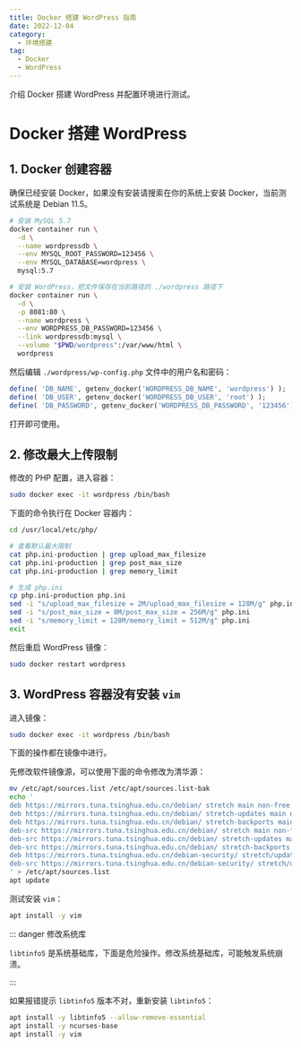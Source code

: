```yaml
---
title: Docker 搭建 WordPress 指南
date: 2022-12-04
category:
  - 环境搭建
tag:
  - Docker
  - WordPress
---
```


介绍 Docker 搭建 WordPress 并配置环境进行测试。

<!-- more -->

# Docker 搭建 WordPress

## 1. Docker 创建容器

确保已经安装 Docker，如果没有安装请搜索在你的系统上安装 Docker，当前测试系统是 Debian 11.5。

```bash
# 安装 MySQL 5.7
docker container run \
  -d \
  --name wordpressdb \
  --env MYSQL_ROOT_PASSWORD=123456 \
  --env MYSQL_DATABASE=wordpress \
  mysql:5.7

# 安装 WordPress，把文件保存在当前路径的 ./wordpress 路径下
docker container run \
  -d \
  -p 8081:80 \
  --name wordpress \
  --env WORDPRESS_DB_PASSWORD=123456 \
  --link wordpressdb:mysql \
  --volume "$PWD/wordpress":/var/www/html \
  wordpress
```

然后编辑 `./wordpress/wp-config.php` 文件中的用户名和密码：

```php
define( 'DB_NAME', getenv_docker('WORDPRESS_DB_NAME', 'wordpress') );
define( 'DB_USER', getenv_docker('WORDPRESS_DB_USER', 'root') );
define( 'DB_PASSWORD', getenv_docker('WORDPRESS_DB_PASSWORD', '123456') );
```

打开即可使用。

## 2. 修改最大上传限制

修改的 PHP 配置，进入容器：

```bash
sudo docker exec -it wordpress /bin/bash
```

下面的命令执行在 Docker 容器内：

```bash
cd /usr/local/etc/php/

# 查看默认最大限制
cat php.ini-production | grep upload_max_filesize
cat php.ini-production | grep post_max_size
cat php.ini-production | grep memory_limit

# 生成 php.ini
cp php.ini-production php.ini
sed -i "s/upload_max_filesize = 2M/upload_max_filesize = 128M/g" php.ini
sed -i "s/post_max_size = 8M/post_max_size = 256M/g" php.ini
sed -i "s/memory_limit = 128M/memory_limit = 512M/g" php.ini
exit
```

然后重启 WordPress 镜像：

```bash
sudo docker restart wordpress
```

## 3. WordPress 容器没有安装 `vim`

进入镜像：

```bash
sudo docker exec -it wordpress /bin/bash
```

下面的操作都在镜像中进行。

先修改软件镜像源，可以使用下面的命令修改为清华源：

```bash
mv /etc/apt/sources.list /etc/apt/sources.list-bak
echo '
deb https://mirrors.tuna.tsinghua.edu.cn/debian/ stretch main non-free contrib
deb https://mirrors.tuna.tsinghua.edu.cn/debian/ stretch-updates main non-free contrib
deb https://mirrors.tuna.tsinghua.edu.cn/debian/ stretch-backports main non-free contrib
deb-src https://mirrors.tuna.tsinghua.edu.cn/debian/ stretch main non-free contrib
deb-src https://mirrors.tuna.tsinghua.edu.cn/debian/ stretch-updates main non-free contrib
deb-src https://mirrors.tuna.tsinghua.edu.cn/debian/ stretch-backports main non-free contrib
deb https://mirrors.tuna.tsinghua.edu.cn/debian-security/ stretch/updates main non-free contrib
deb-src https://mirrors.tuna.tsinghua.edu.cn/debian-security/ stretch/updates main non-free contrib
' > /etc/apt/sources.list
apt update
```

测试安装 `vim`：

```bash
apt install -y vim
```

::: danger 修改系统库

`libtinfo5` 是系统基础库，下面是危险操作。修改系统基础库，可能触发系统崩溃。

:::

如果报错提示 `libtinfo5` 版本不对，重新安装 `libtinfo5`：

```bash
apt install -y libtinfo5 --allow-remove-essential
apt install -y ncurses-base
apt install -y vim
```
